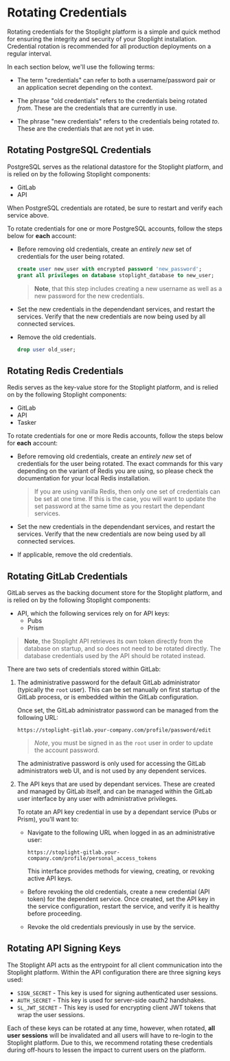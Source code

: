 # Rotating Credentials

Rotating credentials for the Stoplight platform is a simple and quick method for
ensuring the integrity and security of your Stoplight installation. Credential
rotation is recommended for all production deployments on a regular interval.

In each section below, we'll use the following terms:

- The term "credentials" can refer to both a username/password pair or an
  application secret depending on the context.

- The phrase "old credentials" refers to the credentials being rotated _from_.
  These are the credentials that are currently in use.

- The phrase "new credentials" refers to the credentials being rotated _to_.
  These are the credentials that are not yet in use.

## Rotating PostgreSQL Credentials

PostgreSQL serves as the relational datastore for the Stoplight platform, and is relied on by the following Stoplight components:

- GitLab
- API

When PostgreSQL credentials are rotated, be sure to restart and verify each
service above.

To rotate credentials for one or more PostgreSQL accounts, follow the steps
below for **each** account:

- Before removing old credentials, create an _entirely new_ set of
  credentials for the user being rotated.

  ```sql
  create user new_user with encrypted password 'new_password';
  grant all privileges on database stoplight_database to new_user;
  ```

  > **Note**, that this step includes creating a new username as well as a new
  > password for the new credentials.

- Set the new credentials in the dependendant services, and restart the services. Verify that the new credentials are now being used by all connected services.

- Remove the old credentials.

  ```sql
  drop user old_user;
  ```

## Rotating Redis Credentials

Redis serves as the key-value store for the Stoplight platform, and is relied on by the following Stoplight components:

- GitLab
- API
- Tasker

To rotate credentials for one or more Redis accounts, follow the steps below for
**each** account:

- Before removing old credentials, create an _entirely new_ set of credentials
  for the user being rotated. The exact commands for this vary depending on the
  variant of Redis you are using, so please check the documentation for your
  local Redis installation.

  > If you are using vanilla Redis, then only one set of credentials can be set
  > at one time. If this is the case, you will want to update the set password
  > at the same time as you restart the dependant services.

- Set the new credentials in the dependendant services, and restart the services. Verify that the new credentials are now being used by all connected services.

- If applicable, remove the old credentials.

## Rotating GitLab Credentials

GitLab serves as the backing document store for the Stoplight platform, and is relied on by the following Stoplight components:

- API, which the following services rely on for API keys:
  - Pubs
  - Prism

> **Note**, the Stoplight API retrieves its own token directly from the database
> on startup, and so does not need to be rotated directly. The database
> credentials used by the API should be rotated instead.

There are two sets of credentials stored within GitLab:

1. The administrative password for the default GitLab administrator (typically
   the `root` user). This can be set manually on first startup of the GitLab
   process, or is embedded within the GitLab configuration.

   Once set, the GitLab administrator password can be managed from the following
   URL:

   `https://stoplight-gitlab.your-company.com/profile/password/edit`

   > _Note_, you must be signed in as the `root` user in order to update the
   > account password.

   The administrative password is only used for accessing the GitLab
   administrators web UI, and is not used by any dependent services.

2. The API keys that are used by dependant services. These are created and
   managed by GitLab itself, and can be managed within the GitLab user interface
   by any user with administrative privileges.

   To rotate an API key credential in use by a dependant service (Pubs or
   Prism), you'll want to:

   - Navigate to the following URL when logged in as an administrative user:

     `https://stoplight-gitlab.your-company.com/profile/personal_access_tokens`

     This interface provides methods for viewing, creating, or revoking active API keys.

   - Before revoking the old credentials, create a new credential (API token)
     for the dependent service. Once created, set the API key in the service
     configuration, restart the service, and verify it is healthy before
     proceeding.

   - Revoke the old credentials previously in use by the service.

## Rotating API Signing Keys

The Stoplight API acts as the entrypoint for all client communication into the Stoplight platform. Within the API configuration there are three signing keys used:

- `SIGN_SECRET` - This key is used for signing authenticated user sessions.
- `AUTH_SECRET` - This key is used for server-side oauth2 handshakes.
- `SL_JWT_SECRET` - This key is used for encrypting client JWT tokens that wrap the user sessions.

Each of these keys can be rotated at any time, however, when rotated, **all user
sessions** will be invalidated and all users will have to re-login to the
Stoplight platform. Due to this, we recommend rotating these credentials during
off-hours to lessen the impact to current users on the platform.
